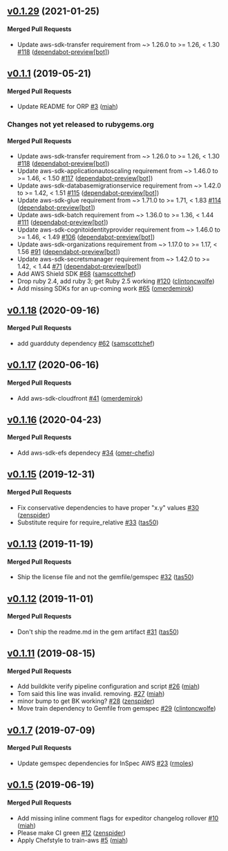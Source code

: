 <!-- latest_release 0.1.29 -->
## [v0.1.29](https://github.com/inspec/train-aws/tree/v0.1.29) (2021-01-25)

#### Merged Pull Requests
- Update aws-sdk-transfer requirement from ~&gt; 1.26.0 to &gt;= 1.26, &lt; 1.30 [#118](https://github.com/inspec/train-aws/pull/118) ([dependabot-preview[bot]](https://github.com/dependabot-preview[bot]))
<!-- latest_release -->

## [v0.1.1](https://github.com/inspec/train-aws/tree/v0.1.1) (2019-05-21)

#### Merged Pull Requests
- Update README for ORP [#3](https://github.com/inspec/train-aws/pull/3) ([miah](https://github.com/miah))

<!-- release_rollup since=0.1.18 -->
### Changes not yet released to rubygems.org

#### Merged Pull Requests
- Update aws-sdk-transfer requirement from ~&gt; 1.26.0 to &gt;= 1.26, &lt; 1.30 [#118](https://github.com/inspec/train-aws/pull/118) ([dependabot-preview[bot]](https://github.com/dependabot-preview[bot])) <!-- 0.1.29 -->
- Update aws-sdk-applicationautoscaling requirement from ~&gt; 1.46.0 to &gt;= 1.46, &lt; 1.50 [#117](https://github.com/inspec/train-aws/pull/117) ([dependabot-preview[bot]](https://github.com/dependabot-preview[bot])) <!-- 0.1.28 -->
- Update aws-sdk-databasemigrationservice requirement from ~&gt; 1.42.0 to &gt;= 1.42, &lt; 1.51 [#115](https://github.com/inspec/train-aws/pull/115) ([dependabot-preview[bot]](https://github.com/dependabot-preview[bot])) <!-- 0.1.27 -->
- Update aws-sdk-glue requirement from ~&gt; 1.71.0 to &gt;= 1.71, &lt; 1.83 [#114](https://github.com/inspec/train-aws/pull/114) ([dependabot-preview[bot]](https://github.com/dependabot-preview[bot])) <!-- 0.1.26 -->
- Update aws-sdk-batch requirement from ~&gt; 1.36.0 to &gt;= 1.36, &lt; 1.44 [#111](https://github.com/inspec/train-aws/pull/111) ([dependabot-preview[bot]](https://github.com/dependabot-preview[bot])) <!-- 0.1.25 -->
- Update aws-sdk-cognitoidentityprovider requirement from ~&gt; 1.46.0 to &gt;= 1.46, &lt; 1.49 [#106](https://github.com/inspec/train-aws/pull/106) ([dependabot-preview[bot]](https://github.com/dependabot-preview[bot])) <!-- 0.1.24 -->
- Update aws-sdk-organizations requirement from ~&gt; 1.17.0 to &gt;= 1.17, &lt; 1.56 [#91](https://github.com/inspec/train-aws/pull/91) ([dependabot-preview[bot]](https://github.com/dependabot-preview[bot])) <!-- 0.1.23 -->
- Update aws-sdk-secretsmanager requirement from ~&gt; 1.42.0 to &gt;= 1.42, &lt; 1.44 [#71](https://github.com/inspec/train-aws/pull/71) ([dependabot-preview[bot]](https://github.com/dependabot-preview[bot])) <!-- 0.1.22 -->
- Add AWS Shield SDK [#68](https://github.com/inspec/train-aws/pull/68) ([samscottchef](https://github.com/samscottchef)) <!-- 0.1.21 -->
- Drop ruby 2.4, add ruby 3; get Ruby 2.5 working [#120](https://github.com/inspec/train-aws/pull/120) ([clintoncwolfe](https://github.com/clintoncwolfe)) <!-- 0.1.20 -->
- Add missing SDKs for an up-coming work [#65](https://github.com/inspec/train-aws/pull/65) ([omerdemirok](https://github.com/omerdemirok)) <!-- 0.1.19 -->
<!-- release_rollup -->

<!-- latest_stable_release -->
## [v0.1.18](https://github.com/inspec/train-aws/tree/v0.1.18) (2020-09-16)

#### Merged Pull Requests
- add guardduty dependency [#62](https://github.com/inspec/train-aws/pull/62) ([samscottchef](https://github.com/samscottchef))
<!-- latest_stable_release -->

## [v0.1.17](https://github.com/inspec/train-aws/tree/v0.1.17) (2020-06-16)

#### Merged Pull Requests
- Add aws-sdk-cloudfront [#41](https://github.com/inspec/train-aws/pull/41) ([omerdemirok](https://github.com/omerdemirok))

## [v0.1.16](https://github.com/inspec/train-aws/tree/v0.1.16) (2020-04-23)

#### Merged Pull Requests
- Add aws-sdk-efs dependecy [#34](https://github.com/inspec/train-aws/pull/34) ([omer-chefio](https://github.com/omer-chefio))

## [v0.1.15](https://github.com/inspec/train-aws/tree/v0.1.15) (2019-12-31)

#### Merged Pull Requests
- Fix conservative dependencies to have proper &quot;x.y&quot; values [#30](https://github.com/inspec/train-aws/pull/30) ([zenspider](https://github.com/zenspider))
- Substitute require for require_relative [#33](https://github.com/inspec/train-aws/pull/33) ([tas50](https://github.com/tas50))

## [v0.1.13](https://github.com/inspec/train-aws/tree/v0.1.13) (2019-11-19)

#### Merged Pull Requests
- Ship the license file and not the gemfile/gemspec [#32](https://github.com/inspec/train-aws/pull/32) ([tas50](https://github.com/tas50))

## [v0.1.12](https://github.com/inspec/train-aws/tree/v0.1.12) (2019-11-01)

#### Merged Pull Requests
- Don&#39;t ship the readme.md in the gem artifact [#31](https://github.com/inspec/train-aws/pull/31) ([tas50](https://github.com/tas50))

## [v0.1.11](https://github.com/inspec/train-aws/tree/v0.1.11) (2019-08-15)

#### Merged Pull Requests
- Add buildkite verify pipeline configuration and script [#26](https://github.com/inspec/train-aws/pull/26) ([miah](https://github.com/miah))
- Tom said this line was invalid. removing. [#27](https://github.com/inspec/train-aws/pull/27) ([miah](https://github.com/miah))
- minor bump to get BK working? [#28](https://github.com/inspec/train-aws/pull/28) ([zenspider](https://github.com/zenspider))
- Move train dependency to Gemfile from gemspec [#29](https://github.com/inspec/train-aws/pull/29) ([clintoncwolfe](https://github.com/clintoncwolfe))

## [v0.1.7](https://github.com/inspec/train-aws/tree/v0.1.7) (2019-07-09)

#### Merged Pull Requests
- Update gemspec dependencies for InSpec AWS [#23](https://github.com/inspec/train-aws/pull/23) ([rmoles](https://github.com/rmoles))

## [v0.1.5](https://github.com/inspec/train-aws/tree/v0.1.5) (2019-06-19)

#### Merged Pull Requests
- Add missing inline comment flags for expeditor changelog rollover [#10](https://github.com/inspec/train-aws/pull/10) ([miah](https://github.com/miah))
- Please make CI green [#12](https://github.com/inspec/train-aws/pull/12) ([zenspider](https://github.com/zenspider))
- Apply Chefstyle to train-aws [#5](https://github.com/inspec/train-aws/pull/5) ([miah](https://github.com/miah))